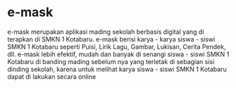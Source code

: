 # e-mask
e-mask merupakan aplikasi mading sekolah berbasis digital yang di terapkan di SMKN 1 Kotabaru. e-mask berisi karya - karya siswa - siswi SMKN 1 Kotabaru seperti Puisi, Lirik Lagu, Gambar, Lukisan, Cerita Pendek, dll. e-mask lebih efektif, mudah dan banyak di senangi siswa - siswi SMKN 1 Kotabaru di banding mading sebelum nya yang terletak di sebagian sisi dinding sekolah, karena untuk melihat karya siswa - siswi SMKN 1 Kotabaru dapat di lakukan secara online
